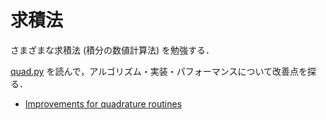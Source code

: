 求積法
======

さまざまな求積法 (積分の数値計算法) を勉強する．

[quad.py](https://github.com/QuantEcon/QuantEcon.py/blob/master/quantecon/quad.py)
を読んで，アルゴリズム・実装・パフォーマンスについて改善点を探る．

* [Improvements for quadrature routines](https://github.com/QuantEcon/QuantEcon.py/issues/35)
